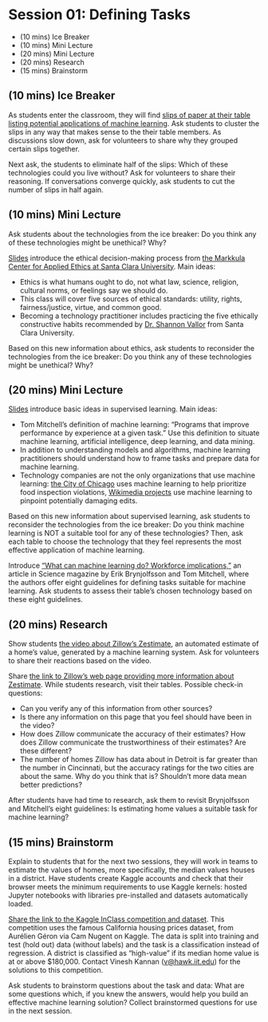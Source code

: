 # Session 01: Defining Tasks

- (10 mins) Ice Breaker
- (10 mins) Mini Lecture
- (20 mins) Mini Lecture
- (20 mins) Research
- (15 mins) Brainstorm

## (10 mins) Ice Breaker

As students enter the classroom, they will find [slips of paper at their table listing potential applications of machine learning](https://docs.google.com/document/d/1NhS5kLHiYu_vwIYB94-VUquTVQf5sRlGQ7_MKdR1Sg4/edit?usp=sharing). Ask students to cluster the slips in any way that makes sense to the their table members. As discussions slow down, ask for volunteers to share why they grouped certain slips together.

Next ask, the students to eliminate half of the slips: Which of these technologies could you live without? Ask for volunteers to share their reasoning. If conversations converge quickly, ask students to cut the number of slips in half again.

## (10 mins) Mini Lecture

Ask students about the technologies from the ice breaker: Do you think any of these technologies might be unethical? Why?

[Slides](https://docs.google.com/presentation/d/18YLnUL4r4q-bp9l8a9VynJb7gf0wXnyN8wnhBLyjTsg/edit#slide=id.g4bbf2d35b7_1_85) introduce the ethical decision-making process from [the Markkula Center for Applied Ethics at Santa Clara University](https://www.scu.edu/ethics/ethics-resources/ethical-decision-making/a-framework-for-ethical-decision-making/). Main ideas:

- Ethics is what humans ought to do, not what law, science, religion, cultural norms, or feelings say we should do.
- This class will cover five sources of ethical standards: utility, rights, fairness/justice, virtue, and common good.
- Becoming a technology practitioner includes practicing the five ethically constructive habits recommended by [Dr. Shannon Vallor](https://www.shannonvallor.net/) from Santa Clara University.

Based on this new information about ethics, ask students to reconsider the technologies from the ice breaker: Do you think any of these technologies might be unethical? Why?

## (20 mins) Mini Lecture

[Slides](https://docs.google.com/presentation/d/18YLnUL4r4q-bp9l8a9VynJb7gf0wXnyN8wnhBLyjTsg/edit#slide=id.g4bc7c78f78_0_98) introduce basic ideas in supervised learning. Main ideas:

- Tom Mitchell’s definition of machine learning: “Programs that improve performance by experience at a given task.” Use this definition to situate machine learning, artificial intelligence, deep learning, and data mining.
- In addition to understanding models and algorithms, machine learning practitioners should understand how to frame tasks and prepare data for machine learning.
- Technology companies are not the only organizations that use machine learning: [the City of Chicago](https://chicago.github.io/food-inspections-evaluation/) uses machine learning to help prioritize food inspection violations, [Wikimedia projects](https://www.mediawiki.org/wiki/ORES) use machine learning to pinpoint potentially damaging edits.

Based on this new information about supervised learning, ask students to reconsider the technologies from the ice breaker: Do you think machine learning is NOT a suitable tool for any of these technologies? Then, ask each table to choose the technology that they feel represents the most effective application of machine learning.

Introduce [“What can machine learning do? Workforce implications,”](https://www.cs.cmu.edu/~tom/pubs/Science_WorkforceDec2017.pdf) an article in Science magazine by Erik Brynjolfsson and Tom Mitchell, where the authors offer eight guidelines for defining tasks suitable for machine learning. Ask students to assess their table’s chosen technology based on these eight guidelines.

## (20 mins) Research

Show students [the video about Zillow’s Zestimate](https://www.youtube.com/watch?v=FnrlgU9DrS4), an automated estimate of a home’s value, generated by a machine learning system. Ask for volunteers to share their reactions based on the video.

Share [the link to Zillow’s web page providing more information about Zestimate](https://www.zillow.com/zestimate/). While students research, visit their tables. Possible check-in questions:

- Can you verify any of this information from other sources?
- Is there any information on this page that you feel should have been in the video?
- How does Zillow communicate the accuracy of their estimates? How does Zillow communicate the trustworthiness of their estimates? Are these different?
- The number of homes Zillow has data about in Detroit is far greater than the number in Cincinnati, but the accuracy ratings for the two cities are about the same. Why do you think that is? Shouldn’t more data mean better predictions?

After students have had time to research, ask them to revisit Brynjolfsson and Mitchell’s eight guidelines: Is estimating home values a suitable task for machine learning?

## (15 mins) Brainstorm

Explain to students that for the next two sessions, they will work in teams to estimate the values of homes, more specifically, the median values houses in a district. Have students create Kaggle accounts and check that their browser meets the minimum requirements to use Kaggle kernels: hosted Jupyter notebooks with libraries pre-installed and datasets automatically loaded.

[Share the link to the Kaggle InClass competition and dataset](https://www.kaggle.com/c/ethicalml-cahousing). This competition uses the famous California housing prices dataset, from Aurélien Géron via Cam Nugent on Kaggle. The data is split into training and test (hold out) data (without labels) and the task is a classification instead of regression. A district is classified as “high-value” if its median home value is at or above $180,000. Contact Vinesh Kannan (v@hawk.iit.edu) for the solutions to this competition.

Ask students to brainstorm questions about the task and data: What are some questions which, if you knew the answers, would help you build an effective machine learning solution? Collect brainstormed questions for use in the next session.
